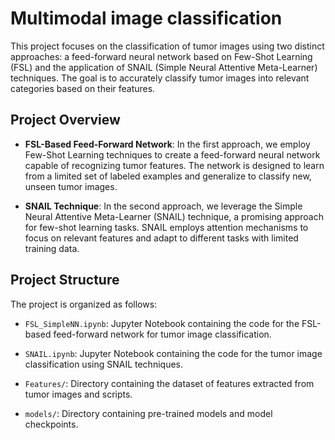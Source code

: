 # Multimodal image classification
 
This project focuses on the classification of tumor images using two distinct approaches: a feed-forward neural network based on Few-Shot Learning (FSL) and the application of SNAIL (Simple Neural Attentive Meta-Learner) techniques. The goal is to accurately classify tumor images into relevant categories based on their features.

## Project Overview

- **FSL-Based Feed-Forward Network**: In the first approach, we employ Few-Shot Learning techniques to create a feed-forward neural network capable of recognizing tumor features. The network is designed to learn from a limited set of labeled examples and generalize to classify new, unseen tumor images.

- **SNAIL Technique**: In the second approach, we leverage the Simple Neural Attentive Meta-Learner (SNAIL) technique, a promising approach for few-shot learning tasks. SNAIL employs attention mechanisms to focus on relevant features and adapt to different tasks with limited training data.

## Project Structure

The project is organized as follows:

- `FSL_SimpleNN.ipynb`: Jupyter Notebook containing the code for the FSL-based feed-forward network for tumor image classification.
  
- `SNAIL.ipynb`: Jupyter Notebook containing the code for the tumor image classification using SNAIL techniques.
  
- `Features/`: Directory containing the dataset of features extracted from tumor images and scripts.
  
- `models/`: Directory containing pre-trained models and model checkpoints.
